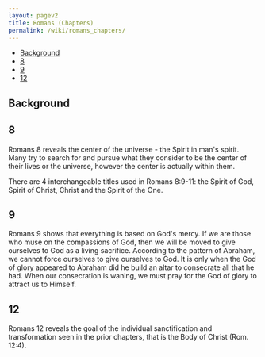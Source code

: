 ```yaml
---
layout: pagev2
title: Romans (Chapters)
permalink: /wiki/romans_chapters/
---
```

- [Background](#background)
- [8](#8)
- [9](#9)
- [12](#12)

## Background

## 8

Romans 8 reveals the center of the universe - the Spirit in man's spirit. Many try to search for and pursue what they consider to be the center of their lives or the universe, however the center is actually within them.

There are 4 interchangeable titles used in Romans 8:9-11: the Spirit of God, Spirit of Christ, Christ and the Spirit of the One.

## 9

Romans 9 shows that everything is based on God's mercy. If we are those who muse on the compassions of God, then we will be moved to give ourselves to God as a living sacrifice. According to the pattern of Abraham, we cannot force ourselves to give ourselves to God. It is only when the God of glory appeared to Abraham did he build an altar to consecrate all that he had. When our consecration is waning, we must pray for the God of glory to attract us to Himself.

## 12

Romans 12 reveals the goal of the individual sanctification and transformation seen in the prior chapters, that is the Body of Christ (Rom. 12:4). 